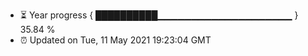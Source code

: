 - ⏳ Year progress { ██████████▁▁▁▁▁▁▁▁▁▁▁▁▁▁▁▁▁▁▁▁ } 35.84 %
- ⏰ Updated on Tue, 11 May 2021 19:23:04 GMT

